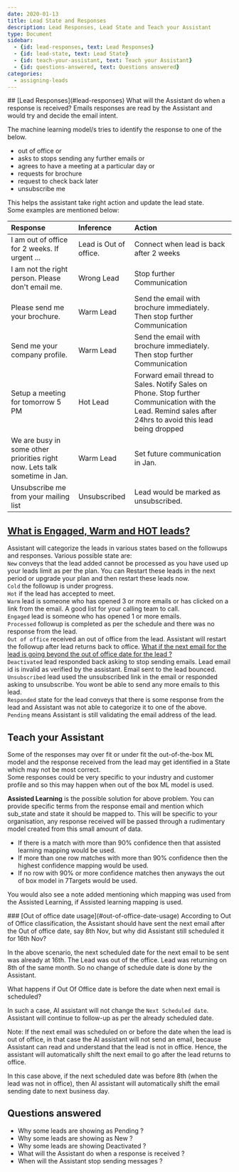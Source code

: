 ```yaml
---
date: 2020-01-13
title: Lead State and Responses
description: Lead Responses, Lead State and Teach your Assistant
type: Document
sidebar:
  - {id: lead-responses, text: Lead Responses}
  - {id: lead-state, text: Lead State}
  - {id: teach-your-assistant, text: Teach your Assistant}
  - {id: questions-answered, text: Questions answered}
categories:
  - assigning-leads
---
```


<a name="lead-responses"/>
## [Lead Responses](#lead-responses)
What will the Assistant do when a response is received?  
Emails responses are read by the Assistant and would try and decide the email intent.  

The machine learning model/s tries to identify the response to one of the below. 
- out of office or 
- asks to stops sending any further emails or 
- agrees to have a meeting at a particular day or
- requests for brochure  
- request to check back later
- unsubscribe me
 
This helps the assistant take right action and update the lead state.  
Some examples are mentioned below:

| Response | Inference | Action | 
|:-------|:--------|:--------|
| I am out of office for 2 weeks. If urgent ...  | Lead is Out of office.  | Connect when lead is back after 2 weeks  |
| I am not the right person. Please don't email me. | Wrong Lead | Stop further Communication |
| Please send me your brochure. | Warm Lead| Send the email with brochure immediately. Then stop further Communication |
| Send me your company profile. | Warm Lead| Send the email with brochure immediately. Then stop further Communication |
| Setup a meeting for tomorrow 5 PM | Hot Lead | Forward email thread to Sales. Notify Sales on Phone. Stop further Communication with the Lead. Remind sales after 24hrs to avoid this lead being dropped |
| We are busy in some other priorities right now. Lets talk sometime in Jan. | Warm Lead | Set future communication in Jan. |
| Unsubscribe me from your mailing list | Unsubscribed | Lead would be marked as unsubscribed. |

## [What is Engaged, Warm and HOT leads?](#lead-state)
Assistant will categorize the leads in various states based on the followups and responses. Various possible state are:   
`New` conveys that the lead added cannot be processed as you have used up your leads limit as per the plan. You can Restart these leads in the next period or upgrade your plan and then restart these leads now.  
`Cold` the followup is under progress.   
`Hot` if the lead has accepted to meet.   
`Warm` lead is someone who has opened 3 or more emails or has clicked on a link from the email. A good list for your calling team to call.  
`Engaged` lead is someone who has opened 1 or more emails.  
`Processed` followup is completed as per the schedule and there was no response from the lead.    
`Out of office` received an out of office from the lead. Assistant will restart the followup after lead returns back to office. [What if the next email for the lead is going beyond the out of office date for the lead ?](./#out-of-office-date-usage)   
`Deactivated` lead responded back asking to stop sending emails. Lead email id is invalid as verified by the assistant. Email sent to the lead bounced.  
`Unsubscribed` lead used the unsubscribed link in the email or responded asking to unsubscribe. You wont be able to send any more emails to this lead.  
`Responded` state for the lead conveys that there is some response from the lead and Assistant was not able to categorize it to one of the above.  
`Pending` means Assistant is still validating the email address of the lead.  

## Teach your Assistant
Some of the responses may over fit or under fit the out-of-the-box ML model and the response received from the lead may get identified in a State which may not be most correct.  
Some responses could be very specific to your industry and customer profile and so this may happen when out of the box ML model is used. 
  
**Assisted Learning** is the possible solution for above problem. You can provide specific terms from the response email and mention which sub_state and state it should be mapped to. This will be specific to your organisation, any response received will be passed through a rudimentary model created from this small amount of data.  
* If there is a match with more than 90% confidence then that assisted learning mapping would be used. 
* If more than one row matches with more than 90% confidence then the highest confidence mapping would be used.
* If no row with 90% or more confidence matches then anyways the out of box model in 7Targets would be used.

You would also see a note added mentioning which mapping was used from the Assisted Learning, if Assisted learning mapping is used.

<a name="out-of-office-date-usage"/>
### [Out of office date usage](#out-of-office-date-usage)
According to Out of Office classification, the Assistant should have sent the next email after the Out of office date, say 8th Nov, but why did Assistant still scheduled it for 16th Nov?

In the above scenario, the next scheduled date for the next email to be sent was already at 16th. The Lead was out of the office. Lead was returning on 8th of the same month. So no change of schedule date is done by the Assistant.

What happens if Out Of Office date is before the date when next email is scheduled?

In such a case, AI assistant will not change the `Next Scheduled date`.  Assistant will continue to follow-up as per the already scheduled date.

Note: If the next email was scheduled on or before the date when the lead is out of office, in that case the AI assistant will not send an email, because Assistant can read and understand that the lead is not in office. Hence, the assistant will automatically shift the next email to go after the lead returns to office.

In this case above, if the next scheduled date was before 8th (when the lead was not in office), then AI assistant will automatically shift the email sending date to next business day.

## Questions answered
- Why some leads are showing as Pending ?
- Why some leads are showing as New ?
- Why some leads are showing Deactivated ?
- What will the Assistant do when a response is received ? 
- When will the Assistant stop sending messages ? 
